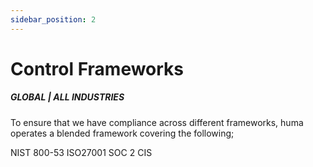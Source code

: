 ```yaml
---
sidebar_position: 2
---
```


# Control Frameworks
##### GLOBAL | ALL INDUSTRIES

To ensure that we have compliance across different frameworks, huma operates a blended framework covering the following;

NIST 800-53
ISO27001
SOC 2
CIS 